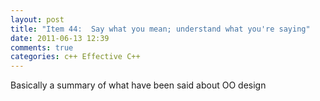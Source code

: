 ```yaml
---
layout: post
title: "Item 44:  Say what you mean; understand what you're saying"
date: 2011-06-13 12:39
comments: true
categories: c++ Effective C++
---
```


Basically a summary of what have been said about OO design

